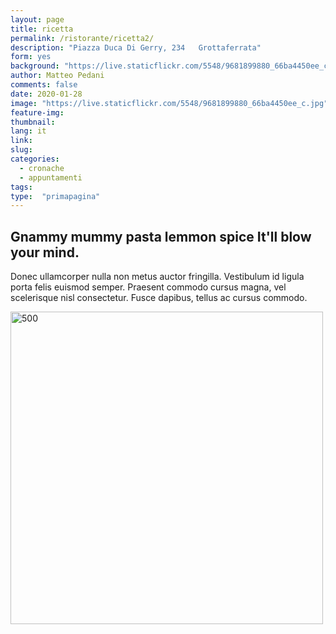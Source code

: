 ```yaml
---
layout: page
title: ricetta
permalink: /ristorante/ricetta2/
description: "Piazza Duca Di Gerry, 234   Grottaferrata"
form: yes
background: "https://live.staticflickr.com/5548/9681899880_66ba4450ee_c.jpg"
author: Matteo Pedani
comments: false
date: 2020-01-28 
image: "https://live.staticflickr.com/5548/9681899880_66ba4450ee_c.jpg"
feature-img: 
thumbnail: 
lang: it
link: 
slug: 
categories:
  - cronache
  - appuntamenti
tags:
type:  "primapagina"
---
```

<div class="conteiner">
<div class="row featurette">
          <div class="col-md-7">
            <h2 class="featurette-heading">Gnammy mummy pasta lemmon spice <span class="text-muted">It'll blow your mind.</span></h2>
            <p class="lead">Donec ullamcorper nulla non metus auctor fringilla. Vestibulum id ligula porta felis euismod semper. Praesent commodo cursus magna, vel scelerisque nisl consectetur. Fusce dapibus, tellus ac cursus commodo.</p>
          </div>
          <div class="col-md-5">
            <img class="featurette-image img-fluid mx-auto" data-src="holder.js/500x500/auto" alt="500" style="width: 500px; " src="{{page.image}}" data-holder-rendered="true">
          </div>
        </div>
     <br>   


</div>

